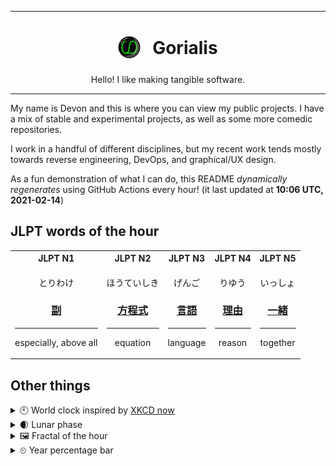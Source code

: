 ***

<h1 align="center">
<sub>
    <img src="readme/resources/avatar.png" height="36">
</sub>
&nbsp;
Gorialis
</h1>
<p align="center">
Hello! I like making tangible software.
</p>

***

My name is Devon and this is where you can view my public projects. I have a mix of stable and experimental projects, as well as some more comedic repositories.

I work in a handful of different disciplines, but my recent work tends mostly towards reverse engineering, DevOps, and graphical/UX design.

As a fun demonstration of what I can do, this README *dynamically regenerates* using GitHub Actions every hour! (it last updated at **10:06 UTC, 2021-02-14**)

<h2>JLPT words of the hour</h2>
<table>
    <tr>
        <th>JLPT N1</th>
        <th>JLPT N2</th>
        <th>JLPT N3</th>
        <th>JLPT N4</th>
        <th>JLPT N5</th>
    </tr>
    <tr>
        <td>
            <p align="center">とりわけ</p>
            <h3 align="center"><b><a href="https://jisho.org/search/%E5%89%AF">副</a></b></h3>
            <hr>
            <p align="center">especially,<wbr> above all</p>
        </td>
        <td>
            <p align="center">ほうていしき</p>
            <h3 align="center"><b><a href="https://jisho.org/search/%E6%96%B9%E7%A8%8B%E5%BC%8F">方程式</a></b></h3>
            <hr>
            <p align="center">equation</p>
        </td>
        <td>
            <p align="center">げんご</p>
            <h3 align="center"><b><a href="https://jisho.org/search/%E8%A8%80%E8%AA%9E">言語</a></b></h3>
            <hr>
            <p align="center">language</p>
        </td>
        <td>
            <p align="center">りゆう</p>
            <h3 align="center"><b><a href="https://jisho.org/search/%E7%90%86%E7%94%B1">理由</a></b></h3>
            <hr>
            <p align="center">reason</p>
        </td>
        <td>
            <p align="center">いっしょ</p>
            <h3 align="center"><b><a href="https://jisho.org/search/%E4%B8%80%E7%B7%92">一緒</a></b></h3>
            <hr>
            <p align="center">together</p>
        </td>
    </tr>
</table>

<h2>Other things</h2>
<details>
<summary>🕙  World clock inspired by <a href="https://xkcd.com/now">XKCD now</a></summary>

> <img src="generated/now.png" width="512">

</details>
<details>
<summary>🌒 Lunar phase</summary>

The moon is approximately 11.12% through its phase (Waxing Crescent).

</details>
<details>
<summary>&#x1f5bc; Fractal of the hour</summary>

> <img src="generated/fractal.png" width="512">

</details>
<details>
<summary>&#x23f2; Year percentage bar</summary>
<pre><code>2021 [██▁▁▁▁▁▁▁▁▁▁▁▁▁▁▁▁▁▁] 12.17%</code></pre>
</details>
